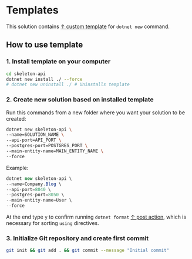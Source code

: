 # Templates

This solution contains [↑ custom template](https://learn.microsoft.com/en-us/dotnet/core/tools/custom-templates) for `dotnet new` command. 

## How to use template

### 1\. Install template on your computer

```bash
cd skeleton-api
dotnet new install ./ --force
# dotnet new uninstall ./ # Uninstalls template
```

### 2\. Create new solution based on installed template

Run this commands from a new folder where you want your solution to be created:

```bash
dotnet new skeleton-api \
--name=SOLUTION_NAME \
--api-port=API_PORT \
--postgres-port=POSTGRES_PORT \
--main-entity-name=MAIN_ENTITY_NAME \
--force
```

Example:

```csharp
dotnet new skeleton-api \
--name=Company.Blog \
--api-port=8040 \
--postgres-port=8050 \
--main-entity-name=User \
--force
```

At the end type `y` to confirm running `dotnet format` [↑ post action](https://github.com/dotnet/templating/wiki/Post-Action-Registry), which is necessary for sorting `using` directives.

### 3\. Initialize Git repository and create first commit 

```bash
git init && git add . && git commit --message "Initial commit"
```